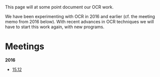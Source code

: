 

This page will at some point document our OCR work.


We have been experimenting with OCR in 2016 and earlier
(cf. the meeting memo from 2016 below). With recent
advances in OCR techniques we will have to start
this work again, with new programs.




# Meetings


**2016**
* [15.12](../../admin/linguists/ocr_161215.html)


